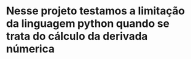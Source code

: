 # Nesse projeto testamos a limitação da linguagem python quando se trata do cálculo da derivada númerica
